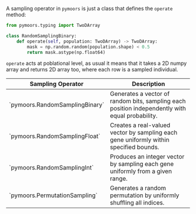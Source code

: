 A sampling operator in `pymoors` is just a class that defines the `operate` method:

```python
from pymoors.typing import TwoDArray

class RandomSamplingBinary:
    def operate(self, population: TwoDArray) -> TwoDArray:
        mask = np.random.random(population.shape) < 0.5
        return mask.astype(np.float64)

```

`operate` acts at poblational level, as usual it means that it takes a 2D numpy array and returns 2D array too, where each row is a sampled individual.

<table>
  <thead>
    <tr>
      <th>Sampling Operator</th>
      <th>Description</th>
    </tr>
  </thead>
  <tbody>
    <tr>
      <td>`pymoors.RandomSamplingBinary`</td>
      <td>Generates a vector of random bits, sampling each position independently with equal probability.</td>
    </tr>
    <tr>
      <td>`pymoors.RandomSamplingFloat`</td>
      <td>Creates a real-valued vector by sampling each gene uniformly within specified bounds.</td>
    </tr>
    <tr>
      <td>`pymoors.RandomSamplingInt`</td>
      <td>Produces an integer vector by sampling each gene uniformly from a given range.</td>
    </tr>
    <tr>
      <td>`pymoors.PermutationSampling`</td>
      <td>Generates a random permutation by uniformly shuffling all indices.</td>
    </tr>
  </tbody>
</table>
